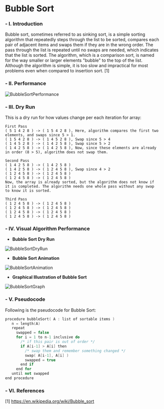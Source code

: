 # Bubble Sort

### - I. Introduction

Bubble sort, sometimes referred to as sinking sort, is a simple sorting algorithm that repeatedly steps through the list to be sorted, compares each pair of adjacent items and swaps them if they are in the wrong order. The pass through the list is repeated until no swaps are needed, which indicates that the list is sorted. The algorithm, which is a comparison sort, is named for the way smaller or larger elements "bubble" to the top of the list. Although the algorithm is simple, it is too slow and impractical for most problems even when compared to insertion sort. [1]

### - II. Performance

![BubbleSortPerformance](http://i.imgur.com/52Gd73o.png)

### - III. Dry Run

This is a dry run for how values change per each iteration for array:

```
First Pass
( 5 1 4 2 8 ) -> ( 1 5 4 2 8 ), Here, algorithm compares the first two elements, and swaps since 5 > 1.
( 1 5 4 2 8 ) -> ( 1 4 5 2 8 ), Swap since 5 > 4
( 1 4 5 2 8 ) -> ( 1 4 2 5 8 ), Swap since 5 > 2
( 1 4 2 5 8 ) -> ( 1 4 2 5 8 ), Now, since these elements are already in order (8 > 5), algorithm does not swap them.

Second Pass
( 1 4 2 5 8 ) -> ( 1 4 2 5 8 )
( 1 4 2 5 8 ) -> ( 1 2 4 5 8 ), Swap since 4 > 2
( 1 2 4 5 8 ) -> ( 1 2 4 5 8 )
( 1 2 4 5 8 ) -> ( 1 2 4 5 8 )
Now, the array is already sorted, but the algorithm does not know if it is completed. The algorithm needs one whole pass without any swap to know it is sorted.

Third Pass
( 1 2 4 5 8 ) -> ( 1 2 4 5 8 )
( 1 2 4 5 8 ) -> ( 1 2 4 5 8 )
( 1 2 4 5 8 ) -> ( 1 2 4 5 8 )
( 1 2 4 5 8 ) -> ( 1 2 4 5 8 )
```

### - IV. Visual Algorithm Performance

- **Bubble Sort Dry Run**

![BubbleSortDryRun](https://upload.wikimedia.org/wikipedia/commons/c/c8/Bubble-sort-example-300px.gif)

- **Bubble Sort Animation**

![BubbleSortAnimation](https://upload.wikimedia.org/wikipedia/commons/3/37/Bubble_sort_animation.gif)

- **Graphical Illustration of Bubble Sort**

![BubbleSortGraph](https://upload.wikimedia.org/wikipedia/commons/thumb/8/83/Bubblesort-edited-color.svg/220px-Bubblesort-edited-color.svg.png)

### - V. Pseudocode

Following is the pseudocode for Bubble Sort:

```C++
procedure bubbleSort( A : list of sortable items )
   n = length(A)
   repeat 
     swapped = false
     for i = 1 to n-1 inclusive do
       /* if this pair is out of order */
       if A[i-1] > A[i] then
         /* swap them and remember something changed */
         swap( A[i-1], A[i] )
         swapped = true
       end if
     end for
   until not swapped
end procedure
```

### - VI. References

[1] https://en.wikipedia.org/wiki/Bubble_sort